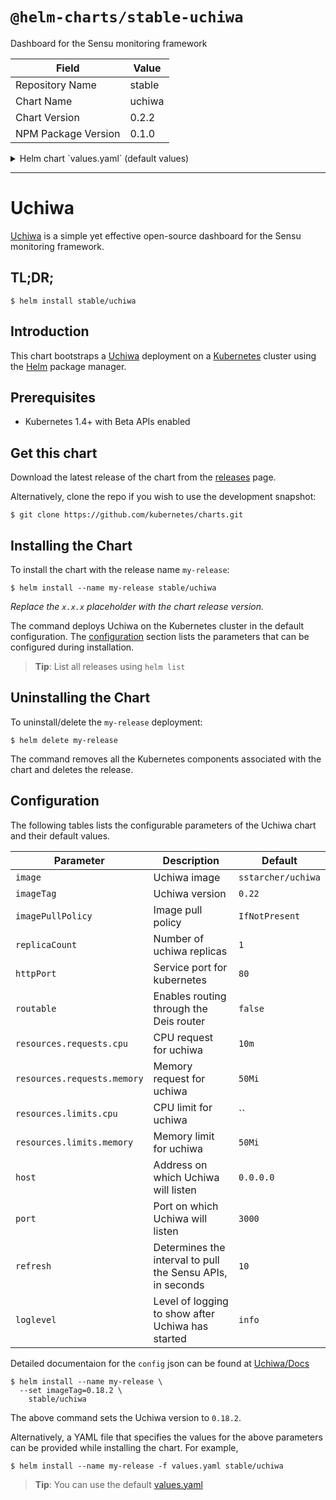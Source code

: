 # `@helm-charts/stable-uchiwa`

Dashboard for the Sensu monitoring framework

| Field               | Value  |
| ------------------- | ------ |
| Repository Name     | stable |
| Chart Name          | uchiwa |
| Chart Version       | 0.2.2  |
| NPM Package Version | 0.1.0  |

<details>

<summary>Helm chart `values.yaml` (default values)</summary>

```yaml
# Docker image name
image: 'sstarcher/uchiwa'
# Docker image tag
imageTag: '0.22'

# Image pull policy for the container
pullPolicy: 'IfNotPresent'

# How many uchiwa containers to spawn
replicaCount: 1

# How to publish the service http://kubernetes.io/docs/user-guide/services/#publishing-services---service-types
serviceType: ClusterIP

# Service port to expose Uchiwa on
httpPort: 80

# If set to true, the service will be exposed via the Deis Router if setup https://github.com/deis/router
deis:
  routable: false
  domains: uchiwa

# CPU and Memory limit and request for Uchiwa
resources:
  limits:
    memory: 50Mi
  requests:
    memory: 50Mi
    cpu: 10m

# Uchiwa configuration https://docs.uchiwa.io/getting-started/configuration/
host: '0.0.0.0'
port: 3000
refresh: 10
loglevel: info
```

</details>

---

# Uchiwa

[Uchiwa](https://uchiwa.io) is a simple yet effective open-source dashboard for the Sensu monitoring framework.

## TL;DR;

```console
$ helm install stable/uchiwa
```

## Introduction

This chart bootstraps a [Uchiwa](https://github.com/sstarcher/docker-uchiwa) deployment on a [Kubernetes](http://kubernetes.io) cluster using the [Helm](https://helm.sh) package manager.

## Prerequisites

- Kubernetes 1.4+ with Beta APIs enabled

## Get this chart

Download the latest release of the chart from the [releases](../../../releases) page.

Alternatively, clone the repo if you wish to use the development snapshot:

```console
$ git clone https://github.com/kubernetes/charts.git
```

## Installing the Chart

To install the chart with the release name `my-release`:

```console
$ helm install --name my-release stable/uchiwa
```

_Replace the `x.x.x` placeholder with the chart release version._

The command deploys Uchiwa on the Kubernetes cluster in the default configuration. The [configuration](#configuration) section lists the parameters that can be configured during installation.

> **Tip**: List all releases using `helm list`

## Uninstalling the Chart

To uninstall/delete the `my-release` deployment:

```console
$ helm delete my-release
```

The command removes all the Kubernetes components associated with the chart and deletes the release.

## Configuration

The following tables lists the configurable parameters of the Uchiwa chart and their default values.

| Parameter                   | Description                                                | Default            |
| --------------------------- | ---------------------------------------------------------- | ------------------ |
| `image`                     | Uchiwa image                                               | `sstarcher/uchiwa` |
| `imageTag`                  | Uchiwa version                                             | `0.22`             |
| `imagePullPolicy`           | Image pull policy                                          | `IfNotPresent`     |
| `replicaCount`              | Number of uchiwa replicas                                  | `1`                |
| `httpPort`                  | Service port for kubernetes                                | `80`               |
| `routable`                  | Enables routing through the Deis router                    | `false`            |
| `resources.requests.cpu`    | CPU request for uchiwa                                     | `10m`              |
| `resources.requests.memory` | Memory request for uchiwa                                  | `50Mi`             |
| `resources.limits.cpu`      | CPU limit for uchiwa                                       | ``                 |
| `resources.limits.memory`   | Memory limit for uchiwa                                    | `50Mi`             |
| `host`                      | Address on which Uchiwa will listen                        | `0.0.0.0`          |
| `port`                      | Port on which Uchiwa will listen                           | `3000`             |
| `refresh`                   | Determines the interval to pull the Sensu APIs, in seconds | `10`               |
| `loglevel`                  | Level of logging to show after Uchiwa has started          | `info`             |

Detailed documentaion for the `config` json can be found at [Uchiwa/Docs](https://docs.uchiwa.io/getting-started/configuration/)

```console
$ helm install --name my-release \
  --set imageTag=0.18.2 \
    stable/uchiwa
```

The above command sets the Uchiwa version to `0.18.2`.

Alternatively, a YAML file that specifies the values for the above parameters can be provided while installing the chart. For example,

```console
$ helm install --name my-release -f values.yaml stable/uchiwa
```

> **Tip**: You can use the default [values.yaml](values.yaml)
